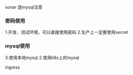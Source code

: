 sonar 连mysql注意
### 密码使用
1.开发、测试环境，可以直接使用密码
2.生产上一定要使用secret

### mysql使用
3.使用本地mysql
2.使用k8s上的mysql

ingress